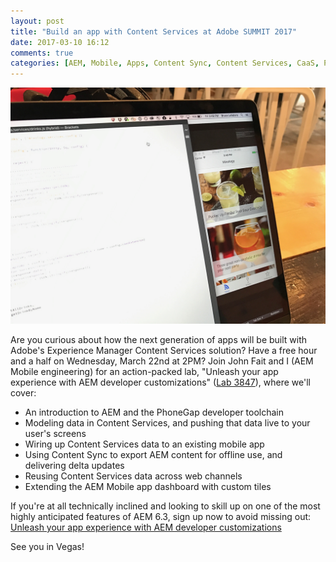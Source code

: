 ```yaml
---
layout: post
title: "Build an app with Content Services at Adobe SUMMIT 2017"
date: 2017-03-10 16:12
comments: true
categories: [AEM, Mobile, Apps, Content Sync, Content Services, CaaS, PhoneGap]
---
```


<img src="/images/mixology.jpeg" alt="Image of the app that you'll build during our SUMMIT lab" title="You'll build this app! Yes, YOU!"/>

Are you curious about how the next generation of apps will be built with Adobe's Experience Manager Content Services solution? Have a free hour and a half on Wednesday, March 22nd at 2PM? Join John Fait and I (AEM Mobile engineering) for an action-packed lab, "Unleash your app experience with AEM developer customizations" (<a href="http://bit.ly/summit-content-services-lab" target="_blank">Lab 3847</a>), where we'll cover:

<!-- more -->

* An introduction to AEM and the PhoneGap developer toolchain
* Modeling data in Content Services, and pushing that data live to your user's screens
* Wiring up Content Services data to an existing mobile app
* Using Content Sync to export AEM content for offline use, and delivering delta updates
* Reusing Content Services data across web channels
* Extending the AEM Mobile app dashboard with custom tiles

If you're at all technically inclined and looking to skill up on one of the most highly anticipated features of AEM 6.3, sign up now to avoid missing out: <a href="http://bit.ly/summit-content-services-lab" target="_blank">Unleash your app experience with AEM developer customizations</a>

See you in Vegas!